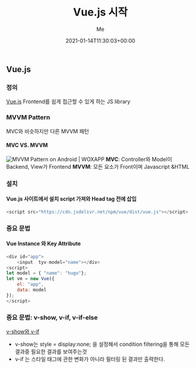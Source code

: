 ﻿---
title: "Vue.js 시작"
date: 2021-01-14T11:30:03+00:00
weight: 1
aliases: ["/vuejs"]
tags: ["Vue.js"]
categories: ["Vue.js"]
series: ["Vue.js"]
author: "Me"
showToc: true
TocOpen: false
draft: false
hidemeta: false
disableShare: false
comments: false
---
## Vue.js 
### 정의
[Vue.js](https://vuejs.org/)
Frontend를 쉽게 접근할 수 있게 하는 JS library

### MVVM Pattern
MVC와 비슷하지만 다른 MVVM 패턴

#### MVC VS. MVVM 
 ![MVVM Pattern on Android | WOXAPP](https://woxapp.com/uploads/images/5_MVC.png)
**MVC**:  Controller와 Model이 Backend, View가 Frontend 
**MVVM**: 모든 요소가 Front이며 Javascript &HTML 

### 설치 

#### Vue.js 사이트에서 설치 script 가져와 Head tag 전에 삽입 


```javascript
<script src="https://cdn.jsdelivr.net/npm/vue/dist/vue.js"></script>
```
 ### 중요 문법 
#### Vue Instance 와 Key Attribute 
```javascript
<div id="app">
	<input  tyv-model="name"></div>  
<script>
let model = { "name": "hugo"};
let vm = new Vue({
	el: "app", 
	data: model
}); 
</script>
```

### 중요 문법: v-show, v-if, v-if-else
[v-show와 v-if](https://pa-pico.tistory.com/22)

- v-show는 style = display:none; 을 설정해서 condition filtering을 통해 모든 결과중 필요한 결과를 보여주는것 
- v-if 는 스타일 태그에 관한 변화가 아니라 필터링 된 결과만 출력한다.
